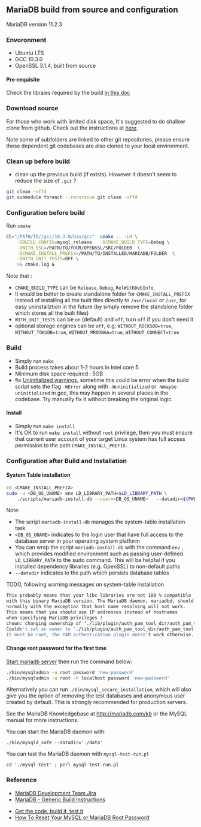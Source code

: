 ## MariaDB build from source and configuration
MariaDB version 11.2.3

### Envoronment
* Ubuntu LTS
* GCC 10.3.0
* OpenSSL 3.1.4, built from source

#### Pre-requisite
Check the libraies required by the build [in this doc](./server_setup_10.3.md#pre-requisite) 

### Download source
For those who work with limited disk space, It's suggested to do shallow clone from github.
Check out the instructions at [here](../git_setup.md).

Note some of subfolders are linked to other git repositories,
please ensure these dependent git codebases are also cloned to your local environment.

### Clean up before build
* clean up the previous build (if exists). However it doesn't seem to reduce the size of `.git` ?
```bash
git clean -xffd
git submodule foreach --recursive git clean -xffd
```

### Configuration before build
Run `cmake`
```bash
CC="/PATH/TO//gcc/10.3.0/bin/gcc"  cmake .. -LH \
    -DBUILD_CONFIG=mysql_release   -DCMAKE_BUILD_TYPE=Debug \
    -DWITH_SSL=/PATH/TO/YOUR/OPENSSL/SRC/FOLDER  \
    -DCMAKE_INSTALL_PREFIX=/PATH/TO/INSTALLED/MARIADB/FOLDER  \
    -DWITH_UNIT_TESTS=OFF \
    >& cmake.log &
```

Note that :
- `CMAKE_BUILD_TYPE` can be `Release`, `Debug`, `RelWithDebInfo`, 
- It would be better to create standalone folder for `CMAKE_INSTALL_PREFIX` instead of installing all
    the built files directly  to `/usr/local` or `/usr`, for easy uninstallztion in the future (by simply
    remove the standslone folder which stores all the built files)
- `WITH_UNIT_TESTS` can be `on` (default) and `off`, turn `off` if you don't need it
- optional storage engines can be `off`, e.g:
  `WITHOUT_ROCKSDB=true`, `WITHOUT_TOKUDB=true`, `WITHOUT_MROONGA=true`, `WITHOUT_CONNECT=true`

### Build
- Simply run `make`
- Build process takes about 1-2 hours in Intel core 5.
- Minimum disk space required : 5GB
- fix [Uninitialized warnings](https://gcc.gnu.org/onlinedocs/gcc-10.3.0/gcc/Warning-Options.html), sometime this could be error when the build script sets the flag `-WError` along with `-Wuninitialized` or `-Wmaybe-uninitialized` in gcc, this may happen in several places in the codebase. Try manually fix it without breaking the original logic.

#### Install
- Simply run `make install`
- It's OK to run `make install` without `root` privilege,  then you must ensure that current user account  of your target Linux system has full access permission to the path `CMAKE_INSTALL_PREFIX`.


### Configuration after Build and Installation
#### System Table installation
```bash
cd <CMAKE_INSTALL_PREFIX>
sudo -u <DB_OS_UNAME> env LD_LIBRARY_PATH=$LD_LIBRARY_PATH \
    ./scripts/mariadb-install-db --user=<DB_OS_UNAME>   --datadir=${PWD}/data
```
Note:
- The script `mariadb-install-db` manages the system-table installation task
- `<DB_OS_UNAME>` indicates to the login user that have full access to the database server in your operating system platform
- You can wrap the script `mariadb-install-db` with the command `env` , which provides modified environment such as passing user-defined `LD_LIBRARY_PATH` to the sudo command. This will be helpful if you installed dependency libraries (e.g. OpenSSL) to non-default paths
- `--datadir` indicates to the path which persists database tables

TODO, following warning messages on system-table installation
```bash
This probably means that your libc libraries are not 100 % compatible
with this binary MariaDB version. The MariaDB daemon, mariadbd, should work
normally with the exception that host name resolving will not work.
This means that you should use IP addresses instead of hostnames
when specifying MariaDB privileges !
chown: changing ownership of ‘./lib/plugin/auth_pam_tool_dir/auth_pam_tool’: Operation not permitted
Couldn't set an owner to './lib/plugin/auth_pam_tool_dir/auth_pam_tool'.
It must be root, the PAM authentication plugin doesn't work otherwise..
```

#### Change root password for the first time
[Start mariadb server](./command-reference.md#start-mariadb-server) then run the command below:

```bash
./bin/mysqladmin -u root password 'new-password'
./bin/mysqladmin -u root -h localhost password 'new-password'
```

Alternatively you can run `./bin/mysql_secure_installation`, which will also give you the option of removing the test
databases and anonymous user created by default.  This is strongly recommended for production servers.

See the MariaDB Knowledgebase at http://mariadb.com/kb or the MySQL manual for more instructions.

You can start the MariaDB daemon with:
```
./bin/mysqld_safe --datadir='./data'
```

You can test the MariaDB daemon with `mysql-test-run.pl`
```
cd './mysql-test' ; perl mysql-test-run.pl
```

### Reference
- [MariaDB Development Team Jira](http://mariadb.org/jira)
- [MariaDB - Generic Build Instructions](https://mariadb.com/kb/en/generic-build-instructions/)
* [Get the code, build it, test it](https://mariadb.org/get-involved/getting-started-for-developers/get-code-build-test/)
* [How To Reset Your MySQL or MariaDB Root Password](https://www.digitalocean.com/community/tutorials/how-to-reset-your-mysql-or-mariadb-root-password)
